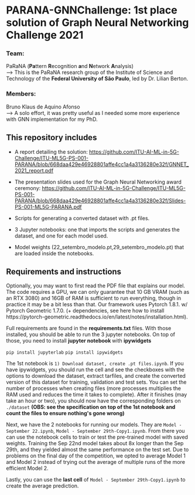 <h1> PARANA-GNNChallenge: 1st place solution of Graph Neural Networking Challenge 2021 </h1>

<h3>Team:</h3> PaRaNA (<b>Pa</b>ttern <b>R</b>ecognition <b>a</b>nd <b>N</b>etwork <b>A</b>nalysis) <br/>
--> This is the PaRaNA research group of the Institute of Science and Technology of the <b>Federal University of São Paulo</b>, led by Dr. Lilian Berton.

<h3>Members:</h3> Bruno Klaus de Aquino Afonso </h2><br/>
--> A solo effort, it was pretty useful as I needed some more experience with GNN implementation for my PhD. 

<h2> This repository includes </h2>

* A report detailing the solution: https://github.com/ITU-AI-ML-in-5G-Challenge/ITU-ML5G-PS-001-PARANA/blob/668daa429e46928801affe4cc1a4a3136280e32f/GNNET_2021_report.pdf

* The presentation slides used for the Graph Neural Networking award ceremony:  https://github.com/ITU-AI-ML-in-5G-Challenge/ITU-ML5G-PS-001-PARANA/blob/668daa429e46928801affe4cc1a4a3136280e32f/Slides-PS-001-ML5G-PARANA.pdf 
* Scripts for generating a converted dataset with <it>.pt</it> files.
* 3 Jupyter notebooks: one that imports the scripts and generates the dataset, and one for each model used.
* Model weights (<it>22_setembro_modelo.pt,29_setembro_modelo.pt</it>) that are loaded inside the notebooks.

<h2> Requirements and instructions </h2>
Optionally, you may want to first read the PDF file that explains our model. The code requires a GPU, we can only guarantee that 10 GB VRAM (such as an RTX 3080) and 16GB of RAM is sufficient to run everything, though in practice it may be a bit less than that. Our framework uses Pytorch 1.8.1. w/ Pytorch Geometric 1.7.0. (+ dependencies, see here how to install https://pytorch-geometric.readthedocs.io/en/latest/notes/installation.html). 

Full requirements are found in the <b>requirements.txt</b> files. With those installed, you should be able to run the 3 jupyter notebooks. On top of those, you need to install <b> jupyter notebook </b> with <b>ipywidgets</b>  

`pip install jupyterlab`
`pip install ipywidgets`

The 1st notebook is `1) Download dataset, create .pt files.ipynb`. If you have ipywidgets, you should run the cell and see the checkboxes with the options to download the dataset, extract tarfiles, and create the converted version of this dataset for training, validation and test sets. You can set the number of processes when creating files (more processes multiplies the RAM used and reduces the time it takes to complete). After it finishes (may take an hour or two), you should now have the corresponding folders on `./dataset` <b>(OBS: see the specification on top of the 1st notebook and count the files to ensure nothing's gone wrong)</b>

Next, we have the 2 notebooks for running our models. They are `Model - September 22.ipynb`, `Model - September 29th-Copy1.ipynb`. From there you can use the notebook cells to train or test the pre-trained model with saved weights. Training the Sep 22nd model takes about 8x longer than the Sep 29th, and they yielded almost the same performance on the test set. Due to problems on the final day of the competition, we opted to average Model 1 and Model 2 instead of trying out the average of multiple runs of the more efficient Model 2.

Lastly, you can use the <b>last cell</b> of `Model - September 29th-Copy1.ipynb` to create the average prediction.
